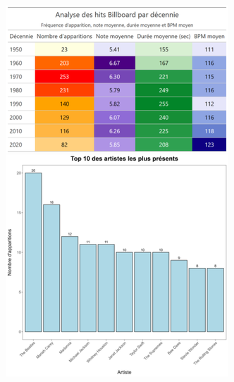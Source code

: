 ![Résume](https://github.com/FabienHaury/TidyTuesday/blob/main/2025/Billboard%20Hot%20100%20Number%20Ones/Plots/Tableaux/tab_summary_decade.png)
![Artiste](https://github.com/FabienHaury/TidyTuesday/blob/main/2025/Billboard%20Hot%20100%20Number%20Ones/Plots/Graphiques/graph_top_10_artist.png)
